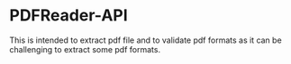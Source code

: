 # PDFReader-API
This is intended to extract pdf file and to validate pdf formats as it can be challenging to extract some pdf formats.
